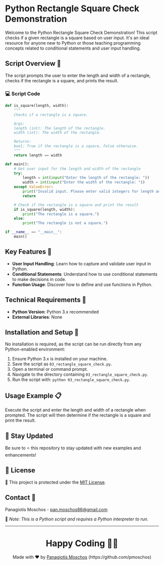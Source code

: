 # Python Rectangle Square Check Demonstration

Welcome to the Python Rectangle Square Check Demonstration! This script checks if a given rectangle is a square based on user input. It's an ideal resource for anyone new to Python or those teaching programming concepts related to conditional statements and user input handling.

## Script Overview 📘

The script prompts the user to enter the length and width of a rectangle, checks if the rectangle is a square, and prints the result.

### :computer: Script Code

```python
def is_square(length, width):
    """
    Checks if a rectangle is a square.

    Args:
    length (int): The length of the rectangle.
    width (int): The width of the rectangle.

    Returns:
    bool: True if the rectangle is a square, False otherwise.
    """
    return length == width

def main():
    # Get user input for the length and width of the rectangle
    try:
        length = int(input("Enter the length of the rectangle: "))
        width = int(input("Enter the width of the rectangle: "))
    except ValueError:
        print("Invalid input. Please enter valid integers for length and width.")
        return

    # Check if the rectangle is a square and print the result
    if is_square(length, width):
        print("The rectangle is a square.")
    else:
        print("The rectangle is not a square.")

if __name__ == "__main__":
    main()
```

## Key Features 🌟

- **User Input Handling**: Learn how to capture and validate user input in Python.
- **Conditional Statements**: Understand how to use conditional statements to make decisions in code.
- **Function Usage**: Discover how to define and use functions in Python.

## Technical Requirements 🔧

- **Python Version**: Python 3.x recommended
- **External Libraries**: None

## Installation and Setup 🚀

No installation is required, as the script can be run directly from any Python-enabled environment:

1. Ensure Python 3.x is installed on your machine.
2. Save the script as `03_rectangle_square_check.py`.
3. Open a terminal or command prompt.
4. Navigate to the directory containing `03_rectangle_square_check.py`.
5. Run the script with: `python 03_rectangle_square_check.py`.

## Usage Example 📋

Execute the script and enter the length and width of a rectangle when prompted. The script will then determine if the rectangle is a square and print the result.

## 📢 Stay Updated

Be sure to ⭐ this repository to stay updated with new examples and enhancements!

## 📄 License
🔐 This project is protected under the [MIT License](https://mit-license.org/).


## Contact 📧
Panagiotis Moschos - pan.moschos86@gmail.com

🔗 *Note: This is a Python script and requires a Python interpreter to run.*

---
<h1 align=center>Happy Coding 👨‍💻 </h1>

<p align="center">
  Made with ❤️ by 
  <a href="https://www.linkedin.com/in/panagiotis-moschos" target="_blank">
  Panagiotis Moschos</a> (https://github.com/pmoschos)
</p>
